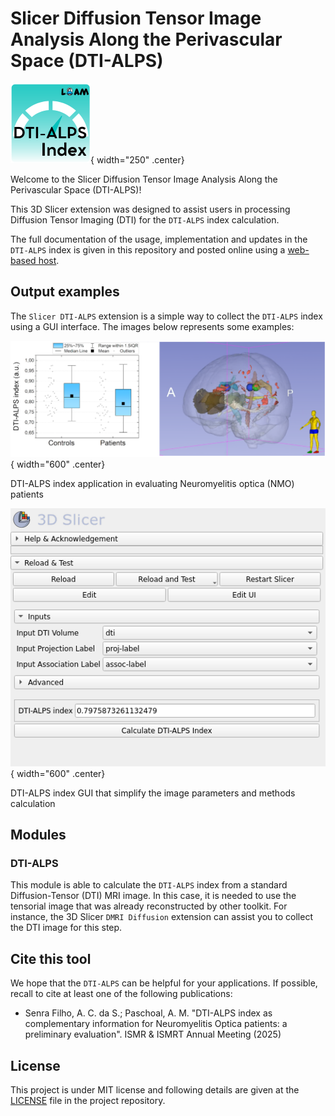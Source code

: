 # Slicer Diffusion Tensor Image Analysis Along the Perivascular Space (DTI-ALPS)

![project logo](../DTI_ALPS.png){ width="250" .center}

Welcome to the Slicer Diffusion Tensor Image Analysis Along the Perivascular Space (DTI-ALPS)!

This 3D Slicer extension was designed to assist users in processing Diffusion Tensor Imaging (DTI) for the `DTI-ALPS` index calculation. 


The full documentation of the usage, implementation and updates in the `DTI-ALPS` index is given in this repository and posted online using a [web-based host](https://slicer-dti-alps.readthedocs.io/en/latest/). 

## Output examples

The `Slicer DTI-ALPS` extension is a simple way to collect the `DTI-ALPS` index using a GUI interface. The images below represents some examples:

![DTI-ALPS example](assets/DTI-ALPS-NMO-patients.png){ width="600" .center}

DTI-ALPS index application in evaluating Neuromyelitis optica (NMO) patients

![GUI example](assets/DTI-ALPS-sc-2.png){ width="600" .center}

DTI-ALPS index GUI that simplify the image parameters and methods calculation

## Modules

### DTI-ALPS

This module is able to calculate the `DTI-ALPS` index from a standard Diffusion-Tensor (DTI) MRI image. In this case, it is needed to use the tensorial image that was already reconstructed by other toolkit. For instance, the 3D Slicer `DMRI Diffusion` extension can assist you to collect the DTI image for this step.


## Cite this tool

We hope that the `DTI-ALPS` can be helpful for your applications. If possible, recall to cite at least one of the following publications:

* Senra Filho, A. C. da S.; Paschoal, A. M. "DTI-ALPS index as complementary information for Neuromyelitis Optica patients: a preliminary evaluation". ISMR & ISMRT Annual Meeting (2025)

## License

This project is under MIT license and following details are given at the [LICENSE](https://github.com/LOAMRI/Slicer-DTI-ALPS/blob/main/LICENSE) file in the project repository.